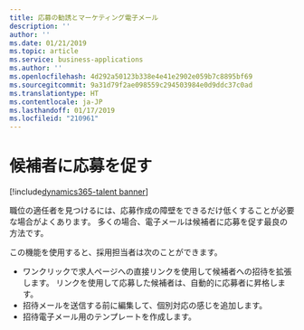 ```yaml
---
title: 応募の勧誘とマーケティング電子メール
description: ''
author: ''
ms.date: 01/21/2019
ms.topic: article
ms.service: business-applications
ms.author: ''
ms.openlocfilehash: 4d292a50123b338e4e41e2902e059b7c8895bf69
ms.sourcegitcommit: 9a31d79f2ae098559c294503984e0d9ddc37c0ad
ms.translationtype: HT
ms.contentlocale: ja-JP
ms.lasthandoff: 01/17/2019
ms.locfileid: "210961"
---
```

# <a name="invite-prospects-to-apply"></a>候補者に応募を促す 
[!include[dynamics365-talent banner](../../includes/dynamics365-talent.md)]

職位の適任者を見つけるには、応募作成の障壁をできるだけ低くすることが必要な場合がよくあります。 多くの場合、電子メールは候補者に応募を促す最良の方法です。 

この機能を使用すると、採用担当者は次のことができます。

- ワンクリックで求人ページへの直接リンクを使用して候補者への招待を拡張します。 リンクを使用して応募した候補者は、自動的に応募者に昇格します。
- 招待メールを送信する前に編集して、個別対応の感じを追加します。
- 招待電子メール用のテンプレートを作成します。
